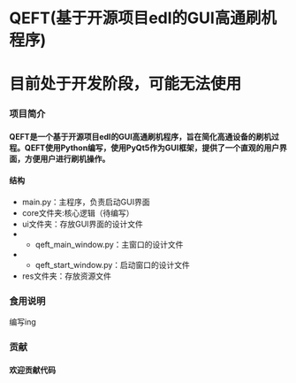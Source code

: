 # QEFT(基于开源项目edl的GUI高通刷机程序)

# 目前处于开发阶段，可能无法使用

### 项目简介

#### QEFT是一个基于开源项目edl的GUI高通刷机程序，旨在简化高通设备的刷机过程。QEFT使用Python编写，使用PyQt5作为GUI框架，提供了一个直观的用户界面，方便用户进行刷机操作。
#### 结构
- main.py：主程序，负责启动GUI界面
- core文件夹:核心逻辑（待编写）
- ui文件夹：存放GUI界面的设计文件
- - qeft_main_window.py：主窗口的设计文件
- - qeft_start_window.py：启动窗口的设计文件
- res文件夹：存放资源文件


### 食用说明
编写ing

### 贡献
#### 欢迎贡献代码